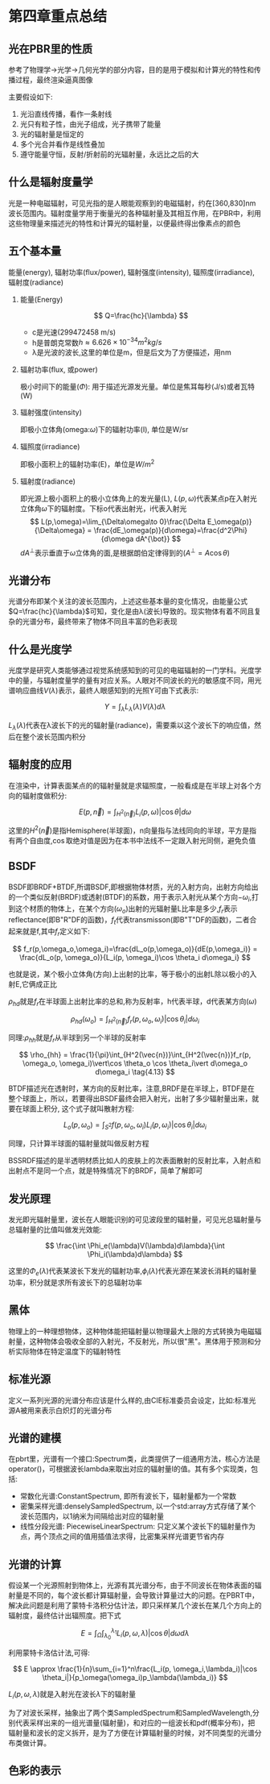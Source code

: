 # 第四章重点总结

## 光在PBR里的性质

参考了物理学->光学->几何光学的部分内容，目的是用于模拟和计算光的特性和传播过程，最终渲染逼真图像

主要假设如下:

1. 光沿直线传播，看作一条射线
2. 光只有粒子性，由光子组成，光子携带了能量
3. 光的辐射量是恒定的
4. 多个光合并看作是线性叠加
5. 遵守能量守恒，反射/折射前的光辐射量，永远比之后的大

## 什么是辐射度量学

光是一种电磁辐射，可见光指的是人眼能观察到的电磁辐射，约在[360,830]nm波长范围内。辐射度量学用于衡量光的各种辐射量及其相互作用，在PBR中，利用这些物理量来描述光的特性和计算光的辐射量，以便最终得出像素点的颜色

## 五个基本量

能量(energy), 辐射功率(flux/power), 辐射强度(intensity), 辐照度(irradiance), 辐射度(radiance)

1. 能量(Energy)

    $$
    Q=\frac{hc}{\lambda}
    $$

    - c是光速(299472458 m/s)
    - h是普朗克常数$h\approx 6.626 \times 10^{-34} m^2kg/s$
    - λ是光波的波长,这里的单位是m，但是后文为了方便描述，用nm

2. 辐射功率(flux, 或power)

    极小时间下的能量($\Phi$): 用于描述光源发光量。单位是焦耳每秒(J/s)或者瓦特(W)
3. 辐射强度(intensity)

    即极小立体角(omega:$\omega$)下的辐射功率(I), 单位是W/sr

4. 辐照度(irradiance)

    即极小面积上的辐射功率(E)，单位是$W/m^2$

5. 辐射度(radiance)

    即光源上极小面积上的极小立体角上的发光量(L), $L(p,\omega)$代表某点p在入射光立体角$\omega$下的辐射度。下标o代表出射光，i代表入射光
    $$
    L(p,\omega)=\lim_{\Delta\omega\to 0}\frac{\Delta E_\omega(p)}{\Delta\omega} = \frac{dE_\omega(p)}{d\omega}=\frac{d^2\Phi}{d\omega dA^{\bot}}
    $$
    $dA^{\bot}$表示垂直于$\omega$立体角的面,是根据朗伯定律得到的($A^{\bot}=A\cos\theta$)

## 光谱分布

光谱分布即某个关注的波长范围内，上述这些基本量的变化情况，由能量公式$Q=\frac{hc}{\lambda}$可知，变化是由λ(波长)导致的。现实物体有着不同且复杂的光谱分布，最终带来了物体不同且丰富的色彩表现

## 什么是光度学

光度学是研究人类能够通过视觉系统感知到的可见的电磁辐射的一门学科。光度学中的量，与辐射度量学的量有对应关系。人眼对不同波长的光的敏感度不同，用光谱响应曲线$V(\lambda)$表示，最终人眼感知到的光照Y可由下式表示:

$$
Y = \int_\lambda L_\lambda(\lambda)V(\lambda)d\lambda
$$

$L_\lambda(\lambda)$代表在λ波长下的光的辐射量(radiance)，需要乘以这个波长下的响应值，然后在整个波长范围内积分

## 辐射度的应用

在渲染中，计算表面某点的的辐射量就是求辐照度，一般看成是在半球上对各个方向的辐射度做积分:

$$
E(p,\vec{n})=\int_{H^2(\vec{n})}L_i(p, \omega)\vert\cos \theta\vert d\omega
$$

这里的$H^2(\vec{n})$是指Hemisphere(半球面)，n向量指与法线同向的半球，平方是指有两个自由度,$\cos$取绝对值是因为在本书中法线不一定跟入射光同侧，避免负值

## BSDF

BSDF即BRDF+BTDF,所谓BSDF,即根据物体材质，光的入射方向，出射方向给出的一个类似反射(BRDF)或透射(BTDF)的系数，用于表示入射光从某个方向$-\omega_i$,打到这个材质的物体上，在某个方向($\omega_o$)出射的光辐射量L比率是多少,$f_r$表示reflectance(即B"R"DF的函数)，$f_t$代表transmisson(即B"T"DF的函数)，二者合起来就是f,其中$f_r$定义如下:

$$
f_r(p,\omega_o,\omega_i)=\frac{dL_o(p,\omega_o)}{dE(p,\omega_i)} = \frac{dL_o(p, \omega_o)}{L_i(p, \omega_i)\cos \theta_i d\omega_i}
$$

也就是说，某个极小立体角(方向)上出射的比率，等于极小的出射L除以极小的入射E,它俩成正比

$\rho_{hd}$就是$f_r$在半球面上出射比率的总和,称为反射率，h代表半球，d代表某方向($\omega$)

$$
\rho_{hd}(\omega_o)=\int_{H^2(\vec{n})}f_r(p, \omega_o, \omega_i)|\cos \theta_i|d\omega_i \tag{4.12}
$$

同理:$\rho_{hh}$就是$f_r$从半球到另一个半球的反射率

$$
\rho_{hh} = \frac{1}{\pi}\int_{H^2(\vec{n})}\int_{H^2(\vec{n})}f_r(p, \omega_o, \omega_i)\vert\cos \theta_o \cos \theta_i\vert d\omega_o d\omega_i \tag{4.13}
$$

BTDF描述光在透射时，某方向的反射比率，注意,BRDF是在半球上，BTDF是在整个球面上，所以，若要得出BSDF最终会把入射光，出射了多少辐射量出来，就要在球面上积分, 这个式子就叫散射方程:

$$
L_o(p, \omega_o) = \int_{S^2}f(p, \omega_o, \omega_i)L_i(p, \omega_i)\vert\cos \theta_i\vert d\omega_i \tag{4.14}
$$

同理，只计算半球面的辐射量就叫做反射方程

BSSRDF描述的是半透明材质比如人的皮肤上的次表面散射的反射比率，入射点和出射点不是同一个点，就是特殊情况下的BRDF，简单了解即可

## 发光原理

发光即光辐射量里，波长在人眼能识别的可见波段里的辐射量，可见光总辐射量与总辐射量的比值叫做发光效能:

$$
\frac{\int \Phi_e(\lambda)V(\lambda)d\lambda}{\int \Phi_i(\lambda)d\lambda}
$$

这里的$\Phi_e(\lambda)$代表某波长下发光的辐射功率,$\phi_i(\lambda)$代表光源在某波长消耗的辐射量功率，积分就是求所有波长下的总辐射功率

## 黑体

物理上的一种理想物体，这种物体能把辐射量以物理最大上限的方式转换为电磁辐射量，这种物体会吸收全部的入射光，不反射光，所以很"黑"。黑体用于预测和分析实际物体在特定温度下的辐射特性

## 标准光源

定义一系列光源的光谱分布应该是什么样的,由CIE标准委员会设定，比如:标准光源A被用来表示白炽灯的光谱分布

## 光谱的建模

在pbrt里，光谱有一个接口:Spectrum类，此类提供了一组通用方法，核心方法是operator()，可根据波长lambda来取出对应的辐射量I的值。其有多个实现类，包括:

- 常数化光谱:ConstantSpectrum, 即所有波长下，辐射量都为一个常数
- 密集采样光谱:denselySampledSpectrum, 以一个std:array方式存储了某个波长范围内，以1纳米为间隔给出对应的辐射量
- 线性分段光谱: PiecewiseLinearSpectrum: 只定义某个波长下的辐射量作为点，两个顶点之间的值用插值法求得，比密集采样光谱更节省内存

## 光谱的计算

假设某一个光源照射到物体上，光源有其光谱分布，由于不同波长在物体表面的辐射量是不同的，每个波长都计算辐射量，会导致计算量过大的问题。在PBRT中，解决此问题是利用了蒙特卡洛积分估计法，即只采样某几个波长在某几个方向上的辐射度，最终估计出辐照度。把下式

$$
E=\int_\Omega\int_{\lambda_0}^{\lambda_1}L_i(p, \omega,\lambda)|\cos \theta |d\omega d\lambda
$$

利用蒙特卡洛估计法,可得:

$$
E \approx \frac{1}{n}\sum_{i=1}^n\frac{L_i(p, \omega_i,\lambda_i)|\cos \theta_i|}{p_\omega(\omega_i)p_\lambda(\lambda_i)}
$$

$L_i(p,\omega,\lambda)$就是入射光在波长$\lambda$下的辐射量

为了对波长采样，抽象出了两个类SampledSpectrum和SampledWavelength,分别代表采样出来的一组光谱量(辐射量)，和对应的一组波长和pdf(概率分布)，把辐射量和波长的定义拆开，是为了方便在计算辐射量的时候，对不同类型的光谱分布类做计算。

## 色彩的表示

